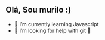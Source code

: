 ## Olá, Sou murilo :)
- 🌱 I’m currently learning Javascript
- 🤔 I’m looking for help with git 🥲

<div> 
 <a href="https://github.com/MurilohfMota">
   
</div>

